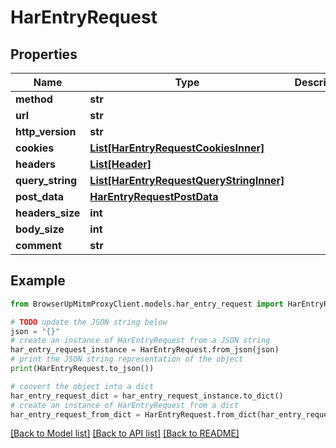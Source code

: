 # HarEntryRequest


## Properties

Name | Type | Description | Notes
------------ | ------------- | ------------- | -------------
**method** | **str** |  | 
**url** | **str** |  | 
**http_version** | **str** |  | 
**cookies** | [**List[HarEntryRequestCookiesInner]**](HarEntryRequestCookiesInner.md) |  | 
**headers** | [**List[Header]**](Header.md) |  | 
**query_string** | [**List[HarEntryRequestQueryStringInner]**](HarEntryRequestQueryStringInner.md) |  | 
**post_data** | [**HarEntryRequestPostData**](HarEntryRequestPostData.md) |  | [optional] 
**headers_size** | **int** |  | 
**body_size** | **int** |  | 
**comment** | **str** |  | [optional] 

## Example

```python
from BrowserUpMitmProxyClient.models.har_entry_request import HarEntryRequest

# TODO update the JSON string below
json = "{}"
# create an instance of HarEntryRequest from a JSON string
har_entry_request_instance = HarEntryRequest.from_json(json)
# print the JSON string representation of the object
print(HarEntryRequest.to_json())

# convert the object into a dict
har_entry_request_dict = har_entry_request_instance.to_dict()
# create an instance of HarEntryRequest from a dict
har_entry_request_from_dict = HarEntryRequest.from_dict(har_entry_request_dict)
```
[[Back to Model list]](../README.md#documentation-for-models) [[Back to API list]](../README.md#documentation-for-api-endpoints) [[Back to README]](../README.md)


